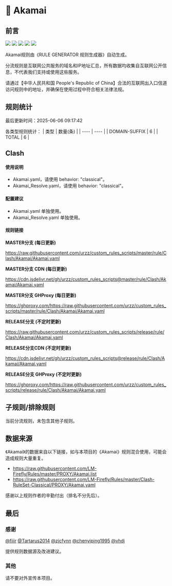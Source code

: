 # 🧸 Akamai

## 前言

![](https://shields.io/badge/-移除重复规则-ff69b4) ![](https://shields.io/badge/-DOMAIN与DOMAIN--SUFFIX合并-green) ![](https://shields.io/badge/-DOMAIN--SUFFIX间合并-critical) ![](https://shields.io/badge/-DOMAIN--SUFFIX与DOMAIN--KEYWORD合并-blue) ![](https://shields.io/badge/-IP--CIDR(6)合并-blueviolet) 

Akamai规则由《RULE GENERATOR 规则生成器》自动生成。

分流规则是互联网公共服务的域名和IP地址汇总，所有数据均收集自互联网公开信息，不代表我们支持或使用这些服务。

请通过【中华人民共和国 People's Republic of China】合法的互联网出入口信道访问规则中的地址，并确保在使用过程中符合相关法律法规。

## 规则统计

最后更新时间：2025-06-06 09:17:42

各类型规则统计：
| 类型 | 数量(条)  | 
| ---- | ----  |
| DOMAIN-SUFFIX | 6  | 
| TOTAL | 6  | 


## Clash 

#### 使用说明
- Akamai.yaml，请使用 behavior: "classical"。
- Akamai_Resolve.yaml，请使用 behavior: "classical"。

#### 配置建议
- Akamai.yaml 单独使用。
- Akamai_Resolve.yaml 单独使用。

#### 规则链接
**MASTER分支 (每日更新)**

https://raw.githubusercontent.com/urzz/custom_rules_scripts/master/rule/Clash/Akamai/Akamai.yaml

**MASTER分支 CDN (每日更新)**

https://cdn.jsdelivr.net/gh/urzz/custom_rules_scripts@master/rule/Clash/Akamai/Akamai.yaml

**MASTER分支 GHProxy (每日更新)**

https://ghproxy.com/https://raw.githubusercontent.com/urzz/custom_rules_scripts/master/rule/Clash/Akamai/Akamai.yaml

**RELEASE分支 (不定时更新)**

https://raw.githubusercontent.com/urzz/custom_rules_scripts/release/rule/Clash/Akamai/Akamai.yaml

**RELEASE分支CDN (不定时更新)**

https://cdn.jsdelivr.net/gh/urzz/custom_rules_scripts@release/rule/Clash/Akamai/Akamai.yaml

**RELEASE分支 GHProxy (不定时更新)**

https://ghproxy.com/https://raw.githubusercontent.com/urzz/custom_rules_scripts/release/rule/Clash/Akamai/Akamai.yaml

## 子规则/排除规则


当前分流规则，未包含其他子规则。

## 数据来源

《Akamai》的数据来自以下链接，如与本项目的《Akamai》规则混合使用，可能会造成规则大量重复。

- https://raw.githubusercontent.com/LM-Firefly/Rules/master/PROXY/Akamai.list
- https://raw.githubusercontent.com/LM-Firefly/Rules/master/Clash-RuleSet-Classical/PROXY/Akamai.yaml


感谢以上规则作者的辛勤付出（排名不分先后）。

## 最后

### 感谢

[@fiiir](https://github.com/fiiir) [@Tartarus2014](https://github.com/Tartarus2014) [@zjcfynn](https://github.com/zjcfynn) [@chenyiping1995](https://github.com/chenyiping1995) [@vhdj](https://github.com/vhdj)

提供规则数据源及改进建议。

### 其他

请不要对外宣传本项目。